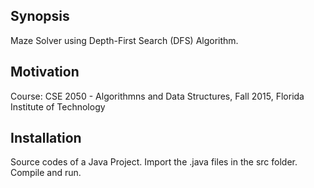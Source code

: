 ## Synopsis

Maze Solver using Depth-First Search (DFS) Algorithm.

## Motivation

Course: CSE 2050 - Algorithmns and Data Structures, Fall 2015, Florida Institute of Technology

## Installation

Source codes of a Java Project. 
Import the .java files in the src folder.
Compile and run.


